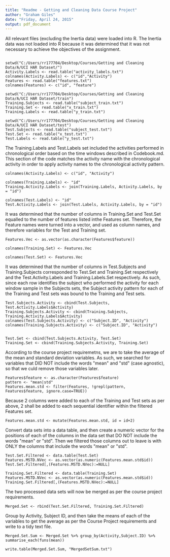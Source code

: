 ```yaml
---
title: "Readme - Getting and Cleaning Data Course Project"
author: "Graham Giles"
date: "Friday, April 24, 2015"
output: pdf_document
---
```


All relevant files (excluding the Inertia data) were loaded into R. The Inertia data was not loaded into R because it was determined that it was not necessary to achieve the objectives of the assignment. 

```{r}

setwd("C:/Users/rr177704/Desktop/Courses/Getting and Cleaning Data/A/UCI HAR Dataset/")
Activity.Labels <- read.table("activity_labels.txt")
colnames(Activity.Labels) <- c("id","Activity")
Features <- read.table("features.txt")
colnames(Features) <- c("id", "feature")

setwd("C:/Users/rr177704/Desktop/Courses/Getting and Cleaning Data/A/UCI HAR Dataset/train")
Training.Subjects <- read.table("subject_train.txt")
Training.Set <- read.table("x_train.txt")
Training.Labels <- read.table("y_train.txt")

setwd("C:/Users/rr177704/Desktop/Courses/Getting and Cleaning Data/A/UCI HAR Dataset/test")
Test.Subjects <- read.table("subject_test.txt")
Test.Set <- read.table("x_test.txt")
Test.Labels <- read.table("y_test.txt")
```

The Training.Labels and Test.Labels set included the activities performed in chronological order based on the time windows described in Codebook.md. This section of the code matches the activity name with the chronological activity in order to apply activity names to the chronological activity pattern.

```{r}
colnames(Activity.Labels) <- c("id", "Activity")

colnames(Training.Labels) <- "id"
Training.Activity.Labels <- join(Training.Labels, Activity.Labels, by = "id")

colnames(Test.Labels) <- "id"
Test.Activity.Labels <- join(Test.Labels, Activity.Labels, by = "id")
```

It was determined that the number of columns in Training.Set and Test.Set equalled to the number of features listed inthe Features set. Therefore, the Feature names were turned into a vector, and used as column names, and therefore variables for the Test and Training set.

```{r}
Features.Vec <- as.vector(as.character(Features$feature))

colnames(Training.Set) <- Features.Vec

colnames(Test.Set) <- Features.Vec
```

It was determined that the number of columns in Test.Subjects and Training.Subjects corresponded to Test.Set and Training.Set respectively and the Test.Activity.Labels and Training.Labels.Set respectively. As such, since each row identifies the subject who performed the activity for each window sample in the Subjects sets, the Subject activity pattern for each of the Training and Test sets was bound to the Training and Test sets. 


```{r}
Test.Subjects.Activity <- cbind(Test.Subjects, Test.Activity.Labels$Activity)
Training.Subjects.Activity <- cbind(Training.Subjects, Training.Activity.Labels$Activity)
colnames(Test.Subjects.Activity) <- c("Subject.ID", "Activity")
colnames(Training.Subjects.Activity) <- c("Subject.ID", "Activity")


Test.Set <- cbind(Test.Subjects.Activity, Test.Set)
Training.Set <- cbind(Training.Subjects.Activity, Training.Set)
```

According to the course project requiremetns, we are to take the average of the mean and standard deviation variables. As such, we searched for variables that DID NOT include the words "mean" and "std" (case agnostic), so that we culd remove those variables later.

```{r}
Features$feature <- as.character(Features$feature)
pattern <- "mean|std"
Features.mean.std <- filter(Features, !grepl(pattern, Features$feature, ignore.case=TRUE))
```
Because 2 columns were added to each of the Training and Test sets as per above, 2 shall be added to each sequential identifier within the filtered Features set.

```{r}
Features.mean.std <- mutate(Features.mean.std, id = id+2)
```

Convert data sets into a data table, and then create a numeric vector for the positions
of each of the columns in the data set that DO NOT include the words "mean" or "std". Then we filtered those columns out to leave is with ONLY the columns that include the words "mean" or "std".

```{r}
Test.Set.Filtered <- data.table(Test.Set)
Features.MSTD.NVec <- as.vector(as.numeric(Features.mean.std$id))
Test.Set.Filtered[,(Features.MSTD.NVec):=NULL]

Training.Set.Filtered <- data.table(Training.Set)
Features.MSTD.NVec <- as.vector(as.numeric(Features.mean.std$id))
Training.Set.Filtered[,(Features.MSTD.NVec):=NULL]
```

The two processed data sets will now be merged as per the course project requirements.

```{r}
Merged.Set <- rbind(Test.Set.Filtered, Training.Set.Filtered)
```

Group by Activity, Subject ID, and then take the means of each of the variables to get the average as per the Course Project requirements and write to a tidy text file.

```{r}
Merged.Set.Sum <- Merged.Set %>% group_by(Activity,Subject.ID) %>% summarise_each(funs(mean))

write.table(Merged.Set.Sum, "MergedSetSum.txt")
```
